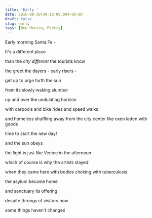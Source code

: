 ```yaml
---
title: 'Early '
date: 2016-08-30T08:10:00.004-06:00
draft: false
slug: early
tags: [New Mexico, Poetry]
---
```


Early morning Santa Fe -  

It's a different place 

than the _city different_ the tourists know

the greet the dayers - early risers -

get up to urge forth the sun

from its slowly waking slumber 

up and over the undulating horizon

  

with carpools and bike rides and speed walks 

and homeless shuffling away from the city center like oxen laden with goods

time to start the new day!

and the sun obeys

  

the light is just like Venice in the afternoon

which of course is why the artists stayed

when they came here with bodies choking with tuberculosis

  

the asylum became home

and sanctuary its offering

  

despite throngs of visitors now

some things haven't changed